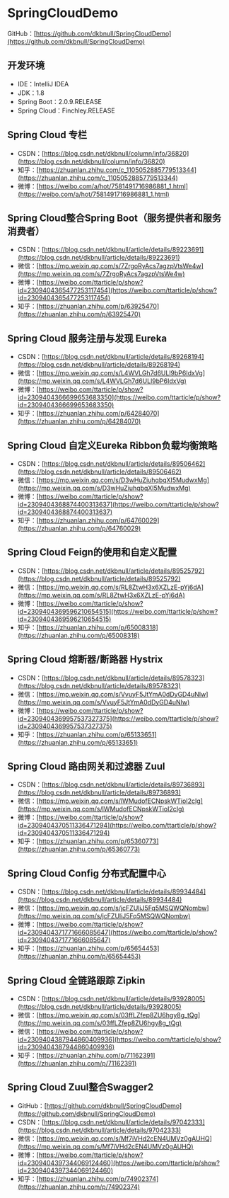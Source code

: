 # SpringCloudDemo

GitHub：[https://github.com/dkbnull/SpringCloudDemo](https://github.com/dkbnull/SpringCloudDemo)

## 开发环境

- IDE：IntelliJ IDEA
- JDK：1.8
- Spring Boot：2.0.9.RELEASE
- Spring Cloud：Finchley.RELEASE

## Spring Cloud 专栏

* CSDN：[https://blog.csdn.net/dkbnull/column/info/36820](https://blog.csdn.net/dkbnull/column/info/36820)
* 知乎：[https://zhuanlan.zhihu.com/c_1105052885779513344](https://zhuanlan.zhihu.com/c_1105052885779513344)
* 微博：[https://weibo.com/a/hot/7581491716986881_1.html](https://weibo.com/a/hot/7581491716986881_1.html)

## Spring Cloud整合Spring Boot（服务提供者和服务消费者）

* CSDN：[https://blog.csdn.net/dkbnull/article/details/89223691](https://blog.csdn.net/dkbnull/article/details/89223691)
* 微信：[https://mp.weixin.qq.com/s/7ZrgoRyAcs7agzpVtsWe4w](https://mp.weixin.qq.com/s/7ZrgoRyAcs7agzpVtsWe4w)
* 微博：[https://weibo.com/ttarticle/p/show?id=2309404365477253117454](https://weibo.com/ttarticle/p/show?id=2309404365477253117454)
* 知乎：[https://zhuanlan.zhihu.com/p/63925470](https://zhuanlan.zhihu.com/p/63925470)

## Spring Cloud 服务注册与发现 Eureka

* CSDN：[https://blog.csdn.net/dkbnull/article/details/89268194](https://blog.csdn.net/dkbnull/article/details/89268194)
* 微信：[https://mp.weixin.qq.com/s/L4WVLGh7d6ULl9bP6IdxVg](https://mp.weixin.qq.com/s/L4WVLGh7d6ULl9bP6IdxVg)
* 微博：[https://weibo.com/ttarticle/p/show?id=2309404366699653683350](https://weibo.com/ttarticle/p/show?id=2309404366699653683350)
* 知乎：[https://zhuanlan.zhihu.com/p/64284070](https://zhuanlan.zhihu.com/p/64284070)

## Spring Cloud 自定义Eureka Ribbon负载均衡策略

* CSDN：[https://blog.csdn.net/dkbnull/article/details/89506462](https://blog.csdn.net/dkbnull/article/details/89506462)
* 微信：[https://mp.weixin.qq.com/s/D3wHuZiuhqbqXI5MudwxMg](https://mp.weixin.qq.com/s/D3wHuZiuhqbqXI5MudwxMg)
* 微博：[https://weibo.com/ttarticle/p/show?id=2309404368874400313637](https://weibo.com/ttarticle/p/show?id=2309404368874400313637)
* 知乎：[https://zhuanlan.zhihu.com/p/64760029](https://zhuanlan.zhihu.com/p/64760029)

## Spring Cloud Feign的使用和自定义配置

* CSDN：[https://blog.csdn.net/dkbnull/article/details/89525792](https://blog.csdn.net/dkbnull/article/details/89525792)
* 微信：[https://mp.weixin.qq.com/s/RL8ZtwH3x6XZLzE-pYj6dA](https://mp.weixin.qq.com/s/RL8ZtwH3x6XZLzE-pYj6dA)
* 微博：[https://weibo.com/ttarticle/p/show?id=2309404369596210654515](https://weibo.com/ttarticle/p/show?id=2309404369596210654515)
* 知乎：[https://zhuanlan.zhihu.com/p/65008318](https://zhuanlan.zhihu.com/p/65008318)

## Spring Cloud 熔断器/断路器 Hystrix

* CSDN：[https://blog.csdn.net/dkbnull/article/details/89578323](https://blog.csdn.net/dkbnull/article/details/89578323)
* 微信：[https://mp.weixin.qq.com/s/VvuyF5JtYmA0dDyGD4uNIw](https://mp.weixin.qq.com/s/VvuyF5JtYmA0dDyGD4uNIw)
* 微博：[https://weibo.com/ttarticle/p/show?id=2309404369957537327375](https://weibo.com/ttarticle/p/show?id=2309404369957537327375)
* 知乎：[https://zhuanlan.zhihu.com/p/65133651](https://zhuanlan.zhihu.com/p/65133651)

## Spring Cloud 路由网关和过滤器 Zuul

* CSDN：[https://blog.csdn.net/dkbnull/article/details/89736893](https://blog.csdn.net/dkbnull/article/details/89736893)
* 微信：[https://mp.weixin.qq.com/s/lWMudofECNpskWTioI2cIg](https://mp.weixin.qq.com/s/lWMudofECNpskWTioI2cIg)
* 微博：[https://weibo.com/ttarticle/p/show?id=2309404370511336471294](https://weibo.com/ttarticle/p/show?id=2309404370511336471294)
* 知乎：[https://zhuanlan.zhihu.com/p/65360773](https://zhuanlan.zhihu.com/p/65360773)

## Spring Cloud Config 分布式配置中心

* CSDN：[https://blog.csdn.net/dkbnull/article/details/89934484](https://blog.csdn.net/dkbnull/article/details/89934484)
* 微信：[https://mp.weixin.qq.com/s/jcFZUliJ5Fq5MSQWQNombw](https://mp.weixin.qq.com/s/jcFZUliJ5Fq5MSQWQNombw)
* 微博：[https://weibo.com/ttarticle/p/show?id=2309404371771666085647](https://weibo.com/ttarticle/p/show?id=2309404371771666085647)
* 知乎：[https://zhuanlan.zhihu.com/p/65654453](https://zhuanlan.zhihu.com/p/65654453)

## Spring Cloud 全链路跟踪 Zipkin

* CSDN：[https://blog.csdn.net/dkbnull/article/details/93928005](https://blog.csdn.net/dkbnull/article/details/93928005)
* 微信：[https://mp.weixin.qq.com/s/03ffLZfep8ZU6hgy8g_tQg](https://mp.weixin.qq.com/s/03ffLZfep8ZU6hgy8g_tQg)
* 微信：[https://weibo.com/ttarticle/p/show?id=2309404387944860409936](https://weibo.com/ttarticle/p/show?id=2309404387944860409936)
* 知乎：[https://zhuanlan.zhihu.com/p/71162391](https://zhuanlan.zhihu.com/p/71162391)

## Spring Cloud Zuul整合Swagger2

* GitHub：[https://github.com/dkbnull/SpringCloudDemo](https://github.com/dkbnull/SpringCloudDemo)
* CSDN：[https://blog.csdn.net/dkbnull/article/details/97042333](https://blog.csdn.net/dkbnull/article/details/97042333)
* 微信：[https://mp.weixin.qq.com/s/Mf7iVHd2cEN4UMVz0gAUHQ](https://mp.weixin.qq.com/s/Mf7iVHd2cEN4UMVz0gAUHQ)
* 微博：[https://weibo.com/ttarticle/p/show?id=2309404397344069124460](https://weibo.com/ttarticle/p/show?id=2309404397344069124460)
* 知乎：[https://zhuanlan.zhihu.com/p/74902374](https://zhuanlan.zhihu.com/p/74902374)

